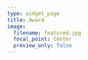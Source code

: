 ```yaml
---
type: widget_page
title: Award
image:
  filename: featured.jpg
  focal_point: Center
  preview_only: false
---
```

